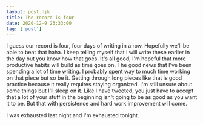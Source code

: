 ```yaml
---
layout: post.njk
title: The record is four
date: 2020-12-9 23:33:00
tag: ['post']
---
```


I guess our record is four, four days of writing in a row. Hopefully we'll be able to beat that haha. I keep telling myself that I will write these earlier in the day but you know how that goes. It's all good, I'm hopeful that more productive habits will build as time goes on. The good news that I've been spending a lot of time writing. I probably spent way to much time working on that piece but so be it. Getting through long pieces like that is good practice because it really requires staying organized. I'm still unsure about some things but I'll sleep on it. Like I have tweeted, you just have to accept that a lot of your stuff in the beginning isn't going to be as good as you want it to be. But that with persistence and hard work improvement will come.

I was exhausted last night and I'm exhausted tonight.
